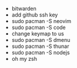* bitwarden
* add github ssh key
* sudo pacman -S neovim
* sudo pacman -S code
* change keymap to us
* sudo pacman -S dmenu
* sudo pacman -S thunar
* sudo pacman -S nodejs
* oh my zsh
